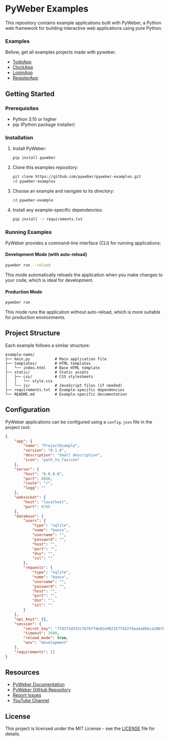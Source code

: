 # PyWeber Examples

This repository contains example applications built with PyWeber, a Python web framework for building interactive web applications using pure Python.

### Examples
Bellow, get all examples projects made with pyweber.
* [TodoApp](https://github.com/pyweber/pyweber-examples/tree/master/TodoApp)
* [ClockApp](https://github.com/pyweber/pyweber-examples/tree/master/ClockApp)
* [LoginApp](https://github.com/pyweber/pyweber-examples/tree/master/LoginApp)
* [RegisterApp](https://github.com/pyweber/pyweber-examples/tree/master/RegisterApp)

## Getting Started

### Prerequisites

- Python 3.10 or higher
- pip (Python package installer)

### Installation

1. Install PyWeber:

   ```bash
   pip install pyweber
   ```

2. Clone this examples repository:

   ```bash
   git clone https://github.com/pyweber/pyweber-examples.git
   cd pyweber-examples
   ```

3. Choose an example and navigate to its directory:

   ```bash
   cd pyweber-example
   ```

4. Install any example-specific dependencies:

   ```bash
   pip install -r requirements.txt
   ```

### Running Examples

PyWeber provides a command-line interface (CLI) for running applications:

#### Development Mode (with auto-reload)

```bash
pyweber run --reload
```

This mode automatically reloads the application when you make changes to your code, which is ideal for development.

#### Production Mode

```bash
pyweber run
```

This mode runs the application without auto-reload, which is more suitable for production environments.

## Project Structure

Each example follows a similar structure:

```
example-name/
├── main.py           # Main application file
├── templates/        # HTML templates
│   └── index.html    # Base HTML template
├── static/           # Static assets
│   ├── css/          # CSS stylesheets
│   │   └── style.css
│   └── js/           # JavaScript files (if needed)
├── requirements.txt  # Example-specific dependencies
└── README.md         # Example-specific documentation
```

## Configuration

PyWeber applications can be configured using a `config.json` file in the project root:

```json
{
    "app": {
        "name": "ProjectExample",
        "version": "0.1.0",
        "description": "Small description",
        "icon": "path_to_favicon"
    },
    "server": {
        "host": "0.0.0.0",
        "port": 8800,
        "route": "/",
        "logg": ""
    },
    "websocket": {
        "host": "localhost",
        "port": 8765
    },
    "database": {
        "users": {
            "type": "sqlite",
            "name": "banco",
            "username": "",
            "password": "",
            "host": "",
            "port": "",
            "dsn": "",
            "ssl": ""
        },
        "requests": {
            "type": "sqlite",
            "name": "banco",
            "username": "",
            "password": "",
            "host": "",
            "port": "",
            "dsn": "",
            "ssl": ""
        }
    },
    "api_keys": {},
    "session": {
        "secret_key": "77d373d333c7b767fde01e982157fd2279aa4a0bbca106f05fababc4c6937dff",
        "timeout": 3600,
        "reload_mode": true,
        "env": "development"
    },
    "requirements": []
}
```

## Resources

- [PyWeber Documentation](https://github.com/pyweber/pyweber)
- [PyWeber GitHub Repository](https://github.com/pyweber/pyweber)
- [Report Issues](https://github.com/pyweber/pyweber/issues)
- [YouTube Channel](https://youtube.com/@devpythonMZ)

## License

This project is licensed under the MIT License - see the [LICENSE](LICENSE) file for details.